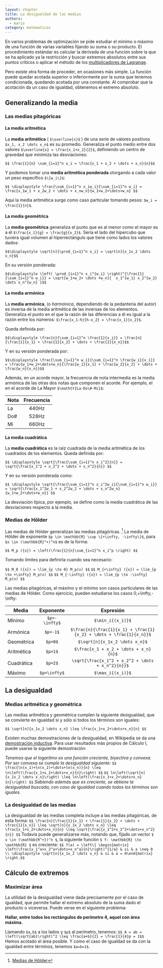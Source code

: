 ```yaml
---
layout: chapter
title: La desigualdad de las medias
authors:
  - mario
category: matematicas
---
```


En varios problemas de optimización se pide
estudiar el mínimo o máximo de una función de varias variables
fijando su suma o su producto. El procedimiento estándar es calcular la
derivada de una función sobre la que se ha aplicado ya la restricción y buscar
extremos absolutos entre sus puntos críticos o aplicar el método de los
[multiplicadores de Lagrange](http://es.wikipedia.org/wiki/Multiplicadores_de_Lagrange).

Pero existe otra forma de proceder, en ocasiones más simple. La función puede
quedar acotada superior o inferiormente por la suma que tenemos condicionada,
quedando acotada por una constante.
Al comprobar que la acotación da un caso de igualdad, obtenemos el extremo
absoluto.



## Generalizando la media

### Las medias pitagóricas

#### La media aritmética
La **media aritmética**  ( `$\overline{x}$` ) de una serie de valores positivos
`$x_1, x_2 \dots x_n$` es su promedio.
Generaliza el punto medio entre dos valores `$\overline{x} = \frac{x_1+x_2}{2}$`,
definiendo un centro de gravedad que minimiza las desviaciones:

`$$ \frac{1}{n} \sum_{i=1}^n x_i = \frac{x_1 + x_2 + \dots + x_n}{n}$$`

Y podemos tomar una **media aritmética ponderada** otorgando a cada valor un peso
específico `$\{w_i\}$`:

`$$ \displaystyle \frac{\sum_{i=1}^n x_iw_i}{\sum_{i=1}^n w_i} = \frac{x_1w_1 + x_2w_2 + \dots + x_nw_n}{w_1+w_2+\dots+w_n} $$`

Aquí la media aritmética surge como caso particular tomando pesos: `$w_i = \frac{1}{n}$`.

#### La media geométrica
La **media geométrica** generaliza el punto que es al menor como el mayor es a él
`$\frac{x_1}{g} = \frac{g}{x_2}$`. Sería el lado del hipercubo que tuviera
igual volumen al hiperrectángulo que tiene como lados los valores dados:

`$$\displaystyle \sqrt[n]{\prod_{i=1}^n x_i} = \sqrt[n]{x_1x_2 \dots x_n}$$`

En su versión ponderada:

`$$\displaystyle \left( \prod_{i=1}^n x_i^{w_i} \right)^{\frac{1}{\sum_{i=1}^n w_i}} = \sqrt[w_1+w_2+ \dots +w_n]{  x_1^{w_1} x_2^{w_2} \dots x_n^{w_n} }$$`

#### La media armónica
La **media armónica**, (o *harmónica*, dependiendo de la pedantería del autor)
es inversa de la media aritmética de las inversas de los
elementos. Generaliza el punto en el que la razón de las diferencias a él
es igual a la razón entre los números: `$\frac{x_1-h}{h-x_2} = \frac{x_1}{x_2}$`.

Queda definida por:

`$$\displaystyle \frac{n}{\sum_{i=1}^n \frac{1}{x_i}} = \frac{n}{\frac{1}{x_1} + \frac{1}{x_2} + \dots + \frac{1}{x_n}}$$`

Y en su versión ponderada por:

`$$\displaystyle \frac{\sum_{i=1}^n w_i}{\sum_{i=1}^n \frac{w_i}{x_i}} = \frac{w_1+w_2+\dots+w_n}{\frac{w_1}{x_1} + \frac{w_2}{x_2} + \dots + \frac{w_n}{x_n}}$$`

Además, en un acorde mayor, la frecuencia de nota intermedia es la media armónica de las
otras dos notas que componen el acorde. Por ejemplo, el en el acorde de La Mayor
`$\mathtt{La-Do\#-Mi}$`:

Nota |  Frecuencia
-----|:---------:
La   | 440Hz
Do#  | 528Hz
Mi   | 660Hz


#### La media cuadrática
La **media cuadrática** es la raíz cuadrada de la media aritmética de los cuadrados
de los elementos. Queda definida por:

`$$ \displaystyle \sqrt{\frac{\sum_{i=1}^n x_i^2}{n}} = \sqrt{\frac{x_1^2 + x_2^2 + \dots + x_n^2}{n}} $$`

Y en su versión ponderada como:

`$$ \displaystyle \sqrt{\frac{\sum_{i=1}^n x_i^2w_i}{\sum_{i=1}^n w_i}} = \sqrt{\frac{x_1^2w_1 + x_2^2w_2 + \dots + x_n^2w_n}{w_1+w_2+\dots+w_n}} $$`

La desviación típica, por ejemplo, se define como la media cuadrática de las
desviaciones respecto a la media.

### Medias de Hölder

Las medias de Hölder generalizan las medias pitagóricas. [^holdermean]
La media de Hölder de exponente `$p \in \mathbb{R} \cup \{+\infty, -\infty\}$`, para `$x \in (\mathbb{R}^+)^n$` es de la forma:

[^holdermean]: [Medias de Hölder](http://en.wikipedia.org/wiki/Generalized_mean)

`$$ M_p ({x}) = \left(\frac{1}{n}\sum_{i=1}^n x_i^p \right) $$`

Tomando límites para definirla cuando sea necesario:

`$$ M_0 ({x}) = \lim_{p \to 0} M_p(x) $$`
`$$ M_{+\infty} ({x}) = \lim_{p \to +\infty} M_p(x) $$`
`$$ M_{-\infty} ({x}) = \lim_{p \to -\infty} M_p(x) $$`

Las medias pitagóricas, el máximo y el mínimo son casos particulares
de las medias de Hölder. Como ejercicio, pueden estudiarse los casos 0,+\infty,-\infty:

Media     |  Exponente   | Expresión
----------|:------------:|:----------:
Mínimo    | `$p=-\infty$`|`$\min_i{(x_i)}$`
Armónica  | `$p=-1$`     |`$\frac{n}{\frac{1}{x_1} + \frac{1}{x_2} + \dots + \frac{1}{x_n}}$`
Geométrica| `$p=0$`      |`$\sqrt[n]{x_1x_2 \dots x_n}$`
Aritmética| `$p=1$`      |`$\frac{x_1 + x_2 + \dots + x_n}{n}$`
Cuadrática| `$p=2$`      |`\sqrt{\frac{x_1^2 + x_2^2 + \dots + x_n^2}{n}}$`
Máximo    | `$p=\infty$` |`$\max_i{(x_i)}$`


## La desigualdad

### Medias aritmética y geométrica

Las medias aritmética y geométrica cumplen la siguiente desigualdad, que se
convierte en igualdad si y sólo si todos los términos son iguales:

`$$ \sqrt[n]{x_1x_2 \dots x_n} \leq \frac{x_1+x_2+\dots+x_n}{n} $$`

Existen muchas demostraciones de la desigualdad, en Wikipedia se da una
[demostración inductiva](https://es.wikipedia.org/wiki/Desigualdad_de_las_medias_aritm%C3%A9tica_y_geom%C3%A9trica).
Para usar resultados más propios de Cálculo I, puede usarse la siguiente demostración:

*Tenemos que el logaritmo es una función creciente, biyectiva y convexa. Por ser
convexa se cumple la desigualdad siguiente:*
`$$ \frac{ln(x_1)+ln(x_2)+\dots+ln(x_n)}{n} \leq ln\left(\frac{x_1+x_2+\dots+x_n}{n}\right) $$`
`$$ ln\left(\sqrt[n]{x_1x_2 \dots x_n}\right) \leq ln\left(\frac{x_1+x_2+\dots+x_n}{n}\right) $$`
*Sabiendo además que es creciente, se obtiene la desigualdad buscada, con caso
de igualdad cuando todos los términos son iguales.*

### La desigualdad de las medias

La desigualdad de las medias completa incluye a las medias pitagóricas, de esta forma:
`$$ \frac{n}{\frac{1}{x_1} + \frac{1}{x_2} + \dots + \frac{1}{x_n}} \leq \sqrt[n]{x_1x_2 \dots x_n} \leq \frac{x_1+x_2+\dots+x_n}{n} \leq \sqrt{\frac{x_1^2+x_2^2+\dots+x_n^2}{n}} $$`
Todavía puede generalizarse más, notando que, fijado un vector `$ x \in (\mathbb{R^+})^n $`, la siguiente función `$ f: \mathbb{R} \to \mathbb{R} $` es creciente:
`$$ f(a) = \left\{ \begin{matrix} \left(\frac{x_1^a+x_2^a+\dots+x_n^a}{n}\right)^{1/a} & si & a \neq 0 \\ \displaystyle \sqrt[n]{x_1x_2 \dots x_n} & si & a = 0\end{matrix} \right.$$`



## Cálculo de extremos

### Maximizar área

La utilidad de la desigualdad viene dada precisamente por el caso de igualdad, que permite hallar el extremo absoluto de la suma dado el producto o viceversa. Puede verse en el siguiente problema:

**Hallar, entre todos los rectángulos de perímetro 4, aquel con área máxima.**

Llamando `$a,b$` a los lados y `$p$` al perímetro, tenemos:
`$$ A = ab = \left(\sqrt{ab}\right)^2 \leq \frac{a+b}{2} = \frac{1}{4}p = 1$$`
Hemos acotado el área posible. Y como el caso de igualdad se da con la igualdad entre términos, tenemos `$a=b=1$`.
